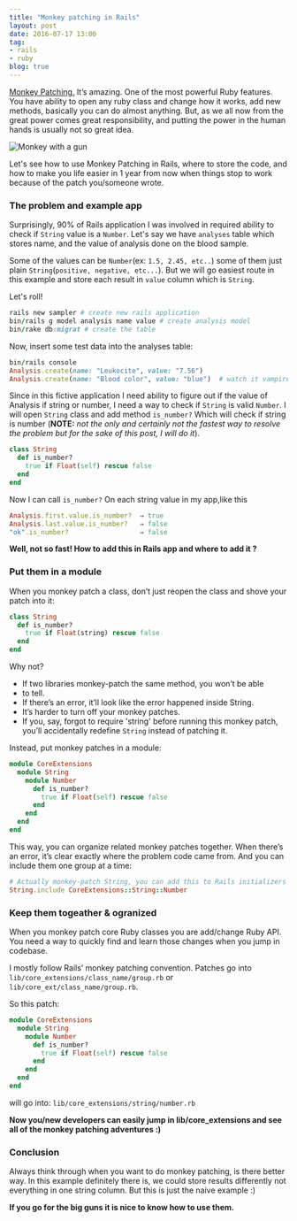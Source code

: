 ```yaml
---
title: "Monkey patching in Rails"
layout: post
date: 2016-07-17 13:00
tag:
- rails
- ruby
blog: true
---
```


[Monkey Patching.](https://en.wikipedia.org/wiki/Monkey_patch) It’s amazing. One of the most powerful Ruby features.
You have ability to open any ruby class and change how it works, add new
methods, basically you can do almost anything. But, as we all now from
the great power comes great responsibility, and putting the power in the
human hands is usually not so great idea.

![Monkey with a gun](http://dixpac.github.io/assets/images/monkey-gun.png "Monkey patcher")

Let's see how to use Monkey Patching in Rails, where to store the code,
and how to make you life easier in 1 year from now when things stop to
work because of the patch you/someone wrote.

### The problem and example app

Surprisingly, 90% of Rails application I was involved in required
ability to check if `String` value is a `Number`. Let's say we have `analyses`
table which stores name, and the value of analysis done on the blood sample. 

Some of the values can be `Number`(ex: `1.5, 2.45, etc..`) some of
them just plain `String`(`positive, negative, etc...`). But we will go
easiest route in this example and store each result in ```value``` column
which is ```String```. 

Let's roll!

```ruby
rails new sampler # create new rails application
bin/rails g model analysis name value # create analysis model
bin/rake db:migrat # create the table
```

Now, insert some test data into the analyses table:

```ruby
bin/rails console
Analysis.create(name: "Leukocite", value: "7.56")
Analysis.create(name: "Blood color", value: "blue")  # watch it vampire!!!
```

Since in this fictive application I need ability to figure out if the
value of Analysis if string or number, I need a way to check if `String`
is valid `Number`. I will open `String` class and add method `is_number?` Which
will check if string is number (**NOTE:** *not the only and certainly not the
fastest way to resolve the problem but for the sake of this post, I will do
it*).


```ruby
class String
  def is_number?
    true if Float(self) rescue false
  end
end
```

Now I can call `is_number?` On each string value in my app,like this

```ruby
Analysis.first.value.is_number?  ⇒ true
Analysis.last.value.is_number?   ⇒ false
"ok".is_number?                  ⇒ false
```

**Well, not so fast! How to add this in Rails app and where to add it
?**

### Put them in a module 

When you monkey patch a class, don’t just reopen the class and shove
your patch into it:

```ruby
class String
  def is_number?
    true if Float(string) rescue false
  end
end
```

Why not?

* If two libraries monkey-patch the same method, you won’t be able
* to tell.
* If there’s an error, it’ll look like the error happened inside String.
* It’s harder to turn off your monkey patches.
* If you, say, forgot to require 'string' before running this monkey
  patch, you’ll accidentally redefine `String` instead of patching it.

Instead, put monkey patches in a module:

```ruby
module CoreExtensions
  module String
    module Number
      def is_number?
        true if Float(self) rescue false
      end
    end
  end
end
```
This way, you can organize related monkey patches together. When there’s an error, it’s
clear exactly where the problem code came from.
And you can include them one group at a time:

```ruby
# Actually monkey-patch String, you can add this to Rails initializers
String.include CoreExtensions::String::Number
```

### Keep them togeather & ogranized

When you monkey patch core Ruby classes you are add/change Ruby API. You
need a way to quickly find and learn those changes when you jump in
codebase.

I mostly follow Rails’ monkey patching convention. Patches go into 
```lib/core_extensions/class_name/group.rb``` or
```lib/core_ext/class_name/group.rb```.

So this patch:

```ruby
module CoreExtensions
  module String
    module Number
      def is_number?
        true if Float(self) rescue false
      end
    end
  end
end
```
will go into:
```lib/core_extensions/string/number.rb```


**Now you/new developers can easily jump in lib/core_extensions and see 
all of the monkey patching adventures :)**


### Conclusion

Always think through when you want to do monkey
patching, is there better way. In this example
definitely there is, we could store results
differently not everything in one string column. But
this is just the naive example :)

**If you go for the big guns it is nice to know how to use them.**
